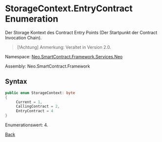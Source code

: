 # StorageContext.EntryContract Enumeration

Der Storage Kontext des Contract Entry Points (Der Startpunkt der Contract Invocation Chain).

> [!Achtung]
> Anmerkung: Veraltet in Version 2.0.

Namespace: [Neo.SmartContract.Framework.Services.Neo](../../neo.md)

Assembly: Neo.SmartContract.Framework

## Syntax

```c#
public enum StorageContext: byte
{
     Current = 1,
     CallingContract = 2,
     EntryContract = 4
}
```

Enumerationswert: 4.



[Back](../StorageContext.md)
